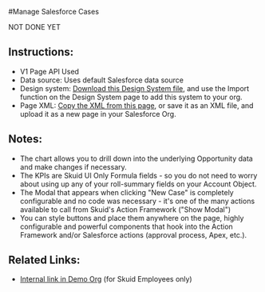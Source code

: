 #Manage Salesforce Cases

NOT DONE YET

## Instructions:  
- V1 Page API Used
- Data source: Uses default Salesforce data source
- Design system: [Download this Design System file](Salesforce_Demo.designsystem), and use the Import function on the Design System page to add this system to your org. 
- Page XML:  [Copy the XML from this page](Account_Hierarchy.xml), or save it as an XML file, and upload it as a new page in your Salesforce Org.  

## Notes:

- The chart allows you to drill down into the underlying Opportunity data and make changes if necessary.
- The KPIs are Skuid UI Only Formula fields - so you do not need to worry about using up any of your roll-summary fields on your Account Object.
- The Modal that appears when clicking "New Case" is completely configurable and no code was necessary - it's one of the many actions available to call from Skuid's Action Framework ("Show Modal")
- You can style buttons and place them anywhere on the page, highly configurable and powerful components that hook into the Action Framework and/or Salesforce actions (approval process, Apex, etc.).

## Related Links: 
- [Internal link in Demo Org](https://skuid-demo.lightning.force.com/lightning/n/Account_Navigator) (for Skuid Employees only)

